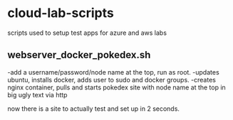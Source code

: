# cloud-lab-scripts
scripts used to setup test apps for azure and aws labs

webserver_docker_pokedex.sh
---
-add a username/password/node name at the top, run as root. 
-updates ubuntu, installs docker, adds user to sudo and docker groups.
-creates nginx container, pulls and starts pokedex site with node name at the top in big ugly text via http

now there is a site to actually test and set up in 2 seconds.
